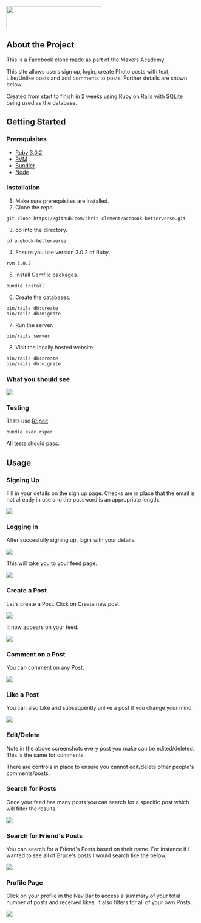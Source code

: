 <img src="https://github.com/chris-clement/acebook-betterverse/blob/main/app/assets/images/README_images/acebookLogo.jpeg?raw=true" width="250" height="60" />


## About the Project

This is a Facebook clone made as part of the Makers Academy.

This site allows users sign up, login, create Photo posts with text, Like/Unlike posts and add comments to posts. Further details are shown below. 

Created from start to finish in 2 weeks using [Ruby on Rails](https://rubyonrails.org/) with [SQLite](https://www.sqlite.org/index.html) being used as the database.

## Getting Started

### Prerequisites 

- [Ruby 3.0.2](https://www.ruby-lang.org/en/documentation/installation/)
- [RVM](https://rvm.io/)
- [Bundler](https://bundler.io/)
- [Node](https://nodejs.org/en/)

### Installation

1. Make sure prerequisites are installed.
2. Clone the repo.

````
git clone https://github.com/chris-clement/acebook-betterverse.git
````
3. cd into the directory.

````
cd acebook-betterverse
````

4. Ensure you use version 3.0.2 of Ruby.

````
rvm 3.0.2
````

5. Install Gemfile packages.

````
bundle install
````

6. Create the databases.

````
bin/rails db:create
bin/rails db:migrate
````

7. Run the server.

````
bin/rails server
````

8. Visit the locally hosted website.

````
bin/rails db:create
bin/rails db:migrate
````

### What you should see

<img src="app/assets/images/README_images/homePage.jpeg"/>

### Testing

Tests use [RSpec](https://rspec.info/)


````
bundle exec rspec
````

All tests should pass.

## Usage

### Signing Up

Fill in your details on the sign up page. Checks are in place that the email is not already in use and the password is an appropriate length. 

<img src="app/assets/images/README_images/signUpPage.jpeg"/>

### Logging In

After succesfully signing up, login with your details.

<img src="app/assets/images/README_images/logInPage.jpeg"/>

This will take you to your feed page.

<img src="app/assets/images/README_images/feedPage.jpeg"/>

### Create a Post

Let's create a Post. Click on Create new post.

<img src="app/assets/images/README_images/createPost.jpeg"/>

It now appears on your feed.

<img src="app/assets/images/README_images/feedWithPost.jpeg"/>

### Comment on a Post

You can comment on any Post.

<img src="app/assets/images/README_images/addComment.jpeg"/>

### Like a Post

You can also Like and subsequently unlike a post if you change your mind.

<img src="app/assets/images/README_images/likePost.jpeg"/>

### Edit/Delete

Note in the above screenshots every post you make can be edited/deleted. This is the same for comments.

There are controls in place to ensure you cannot edit/delete other people's comments/posts.


### Search for Posts

Once your feed has many posts you can search for a specific post which will filter the results.

<img src="app/assets/images/README_images/searchPosts.jpeg"/>

### Search for Friend's Posts

You can search for a Friend's Posts based on their name. For instance if I wanted to see all of Bruce's posts I would search like the below. 

<img src="app/assets/images/README_images/searchFriends.jpeg"/>


### Profile Page

Click on your profile in the Nav Bar to access a summary of your total number of posts and received likes. It also filters for all of your own Posts.

<img src="app/assets/images/README_images/profilePage.jpeg"/>
